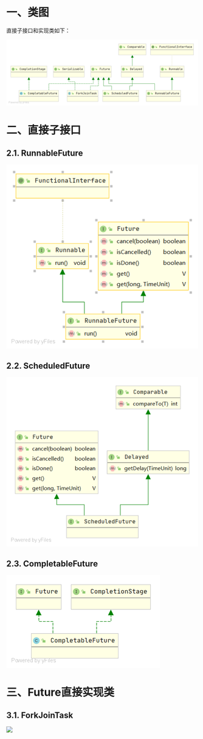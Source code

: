 # 一、类图

直接子接口和实现类如下：

![](../../images/Future.png)

# 二、直接子接口

## 2.1. RunnableFuture

![](../../images\RunnableFuture.png)

## 2.2. ScheduledFuture

![](../../images/ScheduledFuture.png)

## 2.3. CompletableFuture

![](../../images/CompletableFuture.png)

# 三、Future直接实现类

## 3.1. ForkJoinTask

![](E:\document\images\ForkJoinTask.png)



















































